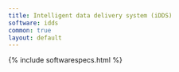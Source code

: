 ```yaml
---
title: Intelligent data delivery system (iDDS)
software: idds
common: true
layout: default
---
```


{% include softwarespecs.html %}
